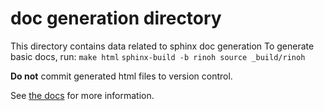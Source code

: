 # doc generation directory #

This directory contains data related to sphinx doc generation
To generate basic docs, run:
`make html`
`sphinx-build -b rinoh source _build/rinoh`

**Do not** commit generated html files to version control.

See [the docs](https://www.sphinx-doc.org/en/master/tutorial/index.html) for more information.
